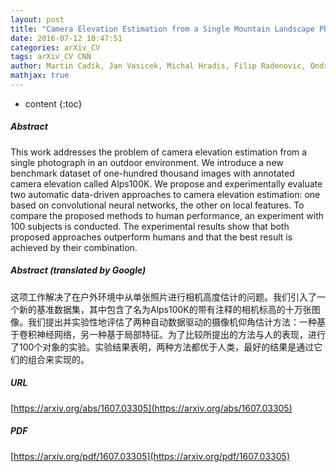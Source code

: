 ```yaml
---
layout: post
title: "Camera Elevation Estimation from a Single Mountain Landscape Photograph"
date: 2016-07-12 10:47:51
categories: arXiv_CV
tags: arXiv_CV CNN
author: Martin Cadik, Jan Vasicek, Michal Hradis, Filip Radenovic, Ondrej Chum
mathjax: true
---
```


* content
{:toc}

##### Abstract
This work addresses the problem of camera elevation estimation from a single photograph in an outdoor environment. We introduce a new benchmark dataset of one-hundred thousand images with annotated camera elevation called Alps100K. We propose and experimentally evaluate two automatic data-driven approaches to camera elevation estimation: one based on convolutional neural networks, the other on local features. To compare the proposed methods to human performance, an experiment with 100 subjects is conducted. The experimental results show that both proposed approaches outperform humans and that the best result is achieved by their combination.

##### Abstract (translated by Google)
这项工作解决了在户外环境中从单张照片进行相机高度估计的问题。我们引入了一个新的基准数据集，其中包含了名为Alps100K的带有注释的相机标高的十万张图像。我们提出并实验性地评估了两种自动数据驱动的摄像机仰角估计方法：一种基于卷积神经网络，另一种基于局部特征。为了比较所提出的方法与人的表现，进行了100个对象的实验。实验结果表明，两种方法都优于人类，最好的结果是通过它们的组合来实现的。

##### URL
[https://arxiv.org/abs/1607.03305](https://arxiv.org/abs/1607.03305)

##### PDF
[https://arxiv.org/pdf/1607.03305](https://arxiv.org/pdf/1607.03305)

